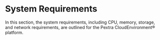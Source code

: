 # System Requirements
In this section, the system requirements, including CPU, memory, storage, and network requirements, are outlined for the Pextra CloudEnvironment® platform.